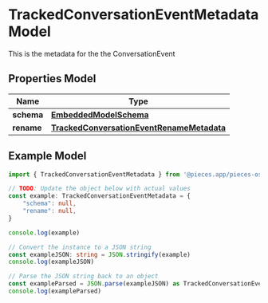 
# TrackedConversationEventMetadata Model

This is the metadata for the the ConversationEvent

## Properties Model

Name | Type
------------ | -------------
**schema** | [**EmbeddedModelSchema**](EmbeddedModelSchema)
**rename** | [**TrackedConversationEventRenameMetadata**](TrackedConversationEventRenameMetadata)

## Example Model

```typescript
import { TrackedConversationEventMetadata } from '@pieces.app/pieces-os-client'

// TODO: Update the object below with actual values
const example: TrackedConversationEventMetadata = {
    "schema": null,
    "rename": null,
}

console.log(example)

// Convert the instance to a JSON string
const exampleJSON: string = JSON.stringify(example)
console.log(exampleJSON)

// Parse the JSON string back to an object
const exampleParsed = JSON.parse(exampleJSON) as TrackedConversationEventMetadata
console.log(exampleParsed)
```


